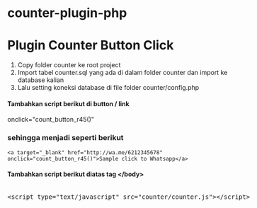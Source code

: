 # counter-plugin-php

<h1>Plugin Counter Button Click</h1>

1. Copy folder counter ke root project</br>
2. Import tabel counter.sql yang ada di dalam folder counter dan import ke database kalian</br>
3. Lalu setting koneksi database di file folder counter/config.php</br>

<h4>Tambahkan script berikut di button / link </h4>

onclick="count_button_r45()"<br>

<h3>sehingga menjadi seperti berikut</h3>

```<a target="_blank" href="http://wa.me/6212345678" onclick="count_button_r45()">Sample click to Whatsapp</a>```

<h4>Tambahkan script berikut diatas tag &lt;/body&gt; </h4>

<xmp>
<script type="text/javascript" src="counter/counter.js"></script>
</xmp>
